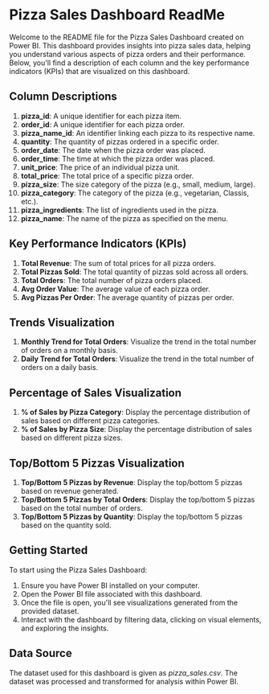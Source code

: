 # Pizza Sales Dashboard ReadMe

Welcome to the README file for the Pizza Sales Dashboard created on Power BI. This dashboard provides insights into pizza sales data, helping you understand various aspects of pizza orders and their performance. Below, you'll find a description of each column and the key performance indicators (KPIs) that are visualized on this dashboard.

## Column Descriptions

1. **pizza_id**: A unique identifier for each pizza item.
2. **order_id**: A unique identifier for each pizza order.
3. **pizza_name_id**: An identifier linking each pizza to its respective name.
4. **quantity**: The quantity of pizzas ordered in a specific order.
5. **order_date**: The date when the pizza order was placed.
6. **order_time**: The time at which the pizza order was placed.
7. **unit_price**: The price of an individual pizza unit.
8. **total_price**: The total price of a specific pizza order.
9. **pizza_size**: The size category of the pizza (e.g., small, medium, large).
10. **pizza_category**: The category of the pizza (e.g., vegetarian, Classis, etc.).
11. **pizza_ingredients**: The list of ingredients used in the pizza.
12. **pizza_name**: The name of the pizza as specified on the menu.

## Key Performance Indicators (KPIs)

1. **Total Revenue**: The sum of total prices for all pizza orders.
2. **Total Pizzas Sold**: The total quantity of pizzas sold across all orders.
3. **Total Orders**: The total number of pizza orders placed.
4. **Avg Order Value**: The average value of each pizza order.
5. **Avg Pizzas Per Order**: The average quantity of pizzas per order.

## Trends Visualization

1. **Monthly Trend for Total Orders**: Visualize the trend in the total number of orders on a monthly basis.
2. **Daily Trend for Total Orders**: Visualize the trend in the total number of orders on a daily basis.

## Percentage of Sales Visualization

1. **% of Sales by Pizza Category**: Display the percentage distribution of sales based on different pizza categories.
2. **% of Sales by Pizza Size**: Display the percentage distribution of sales based on different pizza sizes.

## Top/Bottom 5 Pizzas Visualization

1. **Top/Bottom 5 Pizzas by Revenue**: Display the top/bottom 5 pizzas based on revenue generated.
2. **Top/Bottom 5 Pizzas by Total Orders**: Display the top/bottom 5 pizzas based on the total number of orders.
3. **Top/Bottom 5 Pizzas by Quantity**: Display the top/bottom 5 pizzas based on the quantity sold.

## Getting Started

To start using the Pizza Sales Dashboard:

1. Ensure you have Power BI installed on your computer.
2. Open the Power BI file associated with this dashboard.
3. Once the file is open, you'll see visualizations generated from the provided dataset.
4. Interact with the dashboard by filtering data, clicking on visual elements, and exploring the insights.

## Data Source

The dataset used for this dashboard is given as *pizza_sales.csv*. The dataset was processed and transformed for analysis within Power BI.

